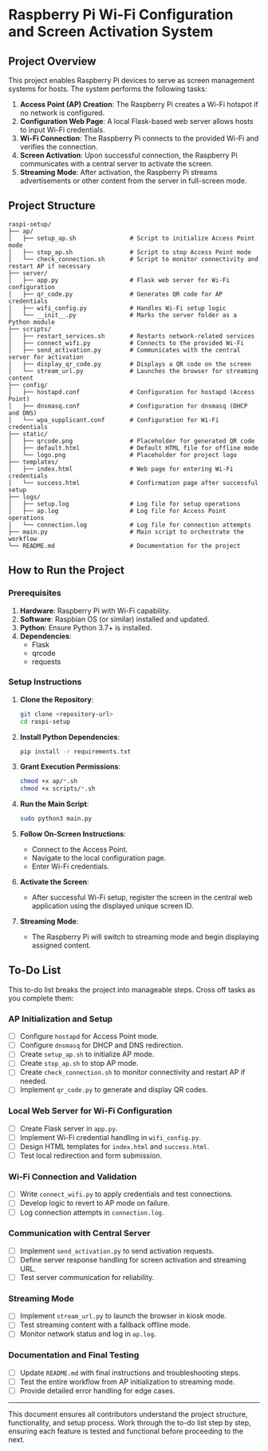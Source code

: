 # Raspberry Pi Wi-Fi Configuration and Screen Activation System

## Project Overview
This project enables Raspberry Pi devices to serve as screen management systems for hosts. The system performs the following tasks:

1. **Access Point (AP) Creation**: The Raspberry Pi creates a Wi-Fi hotspot if no network is configured.
2. **Configuration Web Page**: A local Flask-based web server allows hosts to input Wi-Fi credentials.
3. **Wi-Fi Connection**: The Raspberry Pi connects to the provided Wi-Fi and verifies the connection.
4. **Screen Activation**: Upon successful connection, the Raspberry Pi communicates with a central server to activate the screen.
5. **Streaming Mode**: After activation, the Raspberry Pi streams advertisements or other content from the server in full-screen mode.

## Project Structure
```
raspi-setup/
├── ap/
│   ├── setup_ap.sh               # Script to initialize Access Point mode
│   ├── stop_ap.sh                # Script to stop Access Point mode
│   └── check_connection.sh       # Script to monitor connectivity and restart AP if necessary
├── server/
│   ├── app.py                    # Flask web server for Wi-Fi configuration
│   ├── qr_code.py                # Generates QR code for AP credentials
│   ├── wifi_config.py            # Handles Wi-Fi setup logic
│   └── __init__.py               # Marks the server folder as a Python module
├── scripts/
│   ├── restart_services.sh       # Restarts network-related services
│   ├── connect_wifi.py           # Connects to the provided Wi-Fi
│   ├── send_activation.py        # Communicates with the central server for activation
│   ├── display_qr_code.py        # Displays a QR code on the screen
│   └── stream_url.py             # Launches the browser for streaming content
├── config/
│   ├── hostapd.conf              # Configuration for hostapd (Access Point)
│   ├── dnsmasq.conf              # Configuration for dnsmasq (DHCP and DNS)
│   └── wpa_supplicant.conf       # Configuration for Wi-Fi credentials
├── static/
│   ├── qrcode.png                # Placeholder for generated QR code
│   ├── default.html              # Default HTML file for offline mode
│   └── logo.png                  # Placeholder for project logo
├── templates/
│   ├── index.html                # Web page for entering Wi-Fi credentials
│   └── success.html              # Confirmation page after successful setup
├── logs/
│   ├── setup.log                 # Log file for setup operations
│   ├── ap.log                    # Log file for Access Point operations
│   └── connection.log            # Log file for connection attempts
├── main.py                       # Main script to orchestrate the workflow
└── README.md                     # Documentation for the project
```

## How to Run the Project

### Prerequisites
1. **Hardware**: Raspberry Pi with Wi-Fi capability.
2. **Software**: Raspbian OS (or similar) installed and updated.
3. **Python**: Ensure Python 3.7+ is installed.
4. **Dependencies**:
   - Flask
   - qrcode
   - requests

### Setup Instructions

1. **Clone the Repository**:
   ```bash
   git clone <repository-url>
   cd raspi-setup
   ```

2. **Install Python Dependencies**:
   ```bash
   pip install -r requirements.txt
   ```

3. **Grant Execution Permissions**:
   ```bash
   chmod +x ap/*.sh
   chmod +x scripts/*.sh
   ```

4. **Run the Main Script**:
   ```bash
   sudo python3 main.py
   ```

5. **Follow On-Screen Instructions**:
   - Connect to the Access Point.
   - Navigate to the local configuration page.
   - Enter Wi-Fi credentials.

6. **Activate the Screen**:
   - After successful Wi-Fi setup, register the screen in the central web application using the displayed unique screen ID.

7. **Streaming Mode**:
   - The Raspberry Pi will switch to streaming mode and begin displaying assigned content.

## To-Do List
This to-do list breaks the project into manageable steps. Cross off tasks as you complete them:

### AP Initialization and Setup
- [ ] Configure `hostapd` for Access Point mode.
- [ ] Configure `dnsmasq` for DHCP and DNS redirection.
- [ ] Create `setup_ap.sh` to initialize AP mode.
- [ ] Create `stop_ap.sh` to stop AP mode.
- [ ] Create `check_connection.sh` to monitor connectivity and restart AP if needed.
- [ ] Implement `qr_code.py` to generate and display QR codes.

### Local Web Server for Wi-Fi Configuration
- [ ] Create Flask server in `app.py`.
- [ ] Implement Wi-Fi credential handling in `wifi_config.py`.
- [ ] Design HTML templates for `index.html` and `success.html`.
- [ ] Test local redirection and form submission.

### Wi-Fi Connection and Validation
- [ ] Write `connect_wifi.py` to apply credentials and test connections.
- [ ] Develop logic to revert to AP mode on failure.
- [ ] Log connection attempts in `connection.log`.

### Communication with Central Server
- [ ] Implement `send_activation.py` to send activation requests.
- [ ] Define server response handling for screen activation and streaming URL.
- [ ] Test server communication for reliability.

### Streaming Mode
- [ ] Implement `stream_url.py` to launch the browser in kiosk mode.
- [ ] Test streaming content with a fallback offline mode.
- [ ] Monitor network status and log in `ap.log`.

### Documentation and Final Testing
- [ ] Update `README.md` with final instructions and troubleshooting steps.
- [ ] Test the entire workflow from AP initialization to streaming mode.
- [ ] Provide detailed error handling for edge cases.

---

This document ensures all contributors understand the project structure, functionality, and setup process. Work through the to-do list step by step, ensuring each feature is tested and functional before proceeding to the next.
